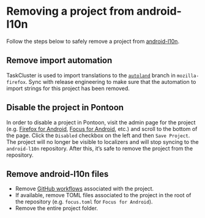 # Removing a project from android-l10n

Follow the steps below to safely remove a project from [android-l10n](https://github.com/mozilla-l10n/android-l10n).

## Remove import automation

TaskCluster is used to import translations to the [`autoland`](https://github.com/mozilla-firefox/firefox/tree/autoland) branch in `mozilla-firefox`. Sync with release engineering to make sure that the automation to import strings for this project has been removed.

## Disable the project in Pontoon

In order to disable a project in Pontoon, visit the admin page for the project (e.g. [Firefox for Android](https://pontoon.mozilla.org/admin/projects/firefox-for-android/), [Focus for Android](https://pontoon.mozilla.org/admin/projects/focus-for-android/), etc.) and scroll to the bottom of the page. Click the `Disabled` checkbox on the left and then `Save Project`. The project will no longer be visible to localizers and will stop syncing to the `android-l10n` repository. After this, it’s safe to remove the project from the repository.

## Remove android-l10n files

* Remove [GitHub workflows](https://github.com/mozilla-l10n/android-l10n/tree/main/.github/workflows) associated with the project.
* If available, remove TOML files associated to the project in the root of the repository (e.g. `focus.toml` for `Focus for Android`).
* Remove the entire project folder.
